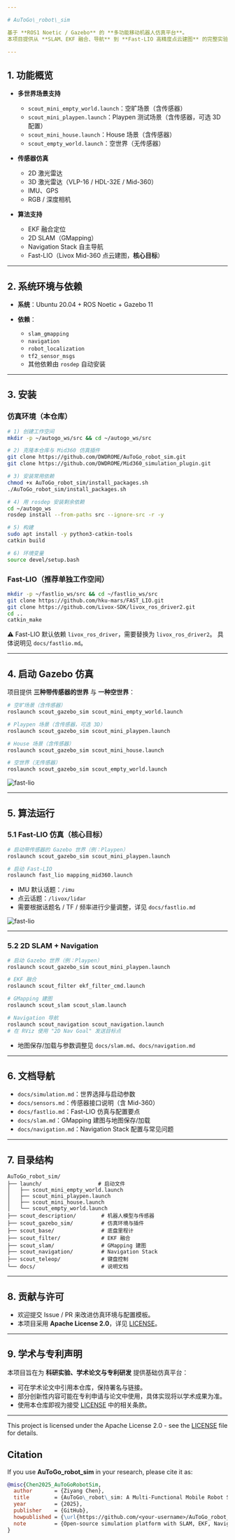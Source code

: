 ```yaml
---

# AuToGo\_robot\_sim

基于 **ROS1 Noetic / Gazebo** 的 **多功能移动机器人仿真平台**。
本项目提供从 **SLAM、EKF 融合、导航** 到 **Fast-LIO 高精度点云建图** 的完整实验环境，并集成了 **Livox Mid-360 仿真插件**，可用于多场景、多模式下的自主导航与定位研究。

---
```


## 1. 功能概览

* **多世界场景支持**

  * `scout_mini_empty_world.launch`：空旷场景（含传感器）
  * `scout_mini_playpen.launch`：Playpen 测试场景（含传感器，可选 3D 配置）
  * `scout_mini_house.launch`：House 场景（含传感器）
  * `scout_empty_world.launch`：空世界（无传感器）

* **传感器仿真**

  * 2D 激光雷达
  * 3D 激光雷达（VLP-16 / HDL-32E / Mid-360）
  * IMU、GPS
  * RGB / 深度相机

* **算法支持**

  * EKF 融合定位
  * 2D SLAM（GMapping）
  * Navigation Stack 自主导航
  * Fast-LIO（Livox Mid-360 点云建图，**核心目标**）

---

## 2. 系统环境与依赖

* **系统**：Ubuntu 20.04 + ROS Noetic + Gazebo 11
* **依赖**：

  * `slam_gmapping`
  * `navigation`
  * `robot_localization`
  * `tf2_sensor_msgs`
  * 其他依赖由 `rosdep` 自动安装

---

## 3. 安装

### 仿真环境（本仓库）

```bash
# 1) 创建工作空间
mkdir -p ~/autogo_ws/src && cd ~/autogo_ws/src

# 2) 克隆本仓库与 Mid360 仿真插件
git clone https://github.com/DWDROME/AuToGo_robot_sim.git
git clone https://github.com/DWDROME/Mid360_simulation_plugin.git

# 3) 安装常用依赖
chmod +x AuToGo_robot_sim/install_packages.sh
./AuToGo_robot_sim/install_packages.sh

# 4) 用 rosdep 安装剩余依赖
cd ~/autogo_ws
rosdep install --from-paths src --ignore-src -r -y

# 5) 构建
sudo apt install -y python3-catkin-tools
catkin build

# 6) 环境变量
source devel/setup.bash
```

### Fast-LIO（推荐单独工作空间）

```bash
mkdir -p ~/fastlio_ws/src && cd ~/fastlio_ws/src
git clone https://github.com/hku-mars/FAST_LIO.git
git clone https://github.com/Livox-SDK/livox_ros_driver2.git
cd ..
catkin_make
```

⚠️ Fast-LIO 默认依赖 `livox_ros_driver`，需要替换为 `livox_ros_driver2`。
具体说明见 `docs/fastlio.md`。

---

## 4. 启动 Gazebo 仿真

项目提供 **三种带传感器的世界** 与 **一种空世界**：

```bash
# 空旷场景（含传感器）
roslaunch scout_gazebo_sim scout_mini_empty_world.launch

# Playpen 场景（含传感器，可选 3D）
roslaunch scout_gazebo_sim scout_mini_playpen.launch

# House 场景（含传感器）
roslaunch scout_gazebo_sim scout_mini_house.launch

# 空世界（无传感器）
roslaunch scout_gazebo_sim scout_empty_world.launch
```

![fast-lio](./doc/gazebo仿真图.png)

---

## 5. 算法运行

### 5.1 Fast-LIO 仿真（核心目标）

```bash
# 启动带传感器的 Gazebo 世界（例：Playpen）
roslaunch scout_gazebo_sim scout_mini_playpen.launch

# 启动 Fast-LIO
roslaunch fast_lio mapping_mid360.launch
```

* IMU 默认话题：`/imu`
* 点云话题：`/livox/lidar`
* 需要根据话题名 / TF / 频率进行少量调整，详见 `docs/fastlio.md`


![fast-lio](./doc/fast-lio.png)

---

### 5.2 2D SLAM + Navigation

```bash
# 启动 Gazebo 世界（例：Playpen）
roslaunch scout_gazebo_sim scout_mini_playpen.launch

# EKF 融合
roslaunch scout_filter ekf_filter_cmd.launch

# GMapping 建图
roslaunch scout_slam scout_slam.launch

# Navigation 导航
roslaunch scout_navigation scout_navigation.launch
# 在 RViz 使用 "2D Nav Goal" 发送目标点
```

* 地图保存/加载与参数调整见 `docs/slam.md`、`docs/navigation.md`

---

## 6. 文档导航

* `docs/simulation.md`：世界选择与启动参数
* `docs/sensors.md`：传感器接口说明（含 Mid-360）
* `docs/fastlio.md`：Fast-LIO 仿真与配置要点
* `docs/slam.md`：GMapping 建图与地图保存/加载
* `docs/navigation.md`：Navigation Stack 配置与常见问题

---

## 7. 目录结构

```
AuToGo_robot_sim/
├── launch/                  # 启动文件
│   ├── scout_mini_empty_world.launch
│   ├── scout_mini_playpen.launch
│   ├── scout_mini_house.launch
│   └── scout_empty_world.launch
├── scout_description/        # 机器人模型与传感器
├── scout_gazebo_sim/         # 仿真环境与插件
├── scout_base/               # 底盘里程计
├── scout_filter/             # EKF 融合
├── scout_slam/               # GMapping 建图
├── scout_navigation/         # Navigation Stack
├── scout_teleop/             # 键盘控制
└── docs/                     # 说明文档
```

---

## 8. 贡献与许可

* 欢迎提交 Issue / PR 来改进仿真环境与配置模板。
* 本项目采用 **Apache License 2.0**，详见 [LICENSE](./LICENSE)。

---

## 9. 学术与专利声明

本项目旨在为 **科研实验、学术论文与专利研发** 提供基础仿真平台：

* 可在学术论文中引用本仓库，保持署名与链接。
* 部分创新性内容可能在专利申请与论文中使用，具体实现将以学术成果为准。
* 使用本仓库即视为接受 [LICENSE](./LICENSE) 中的相关条款。

---

This project is licensed under the Apache License 2.0 - see the [LICENSE](./LICENSE) file for details.


## Citation

If you use **AuToGo_robot_sim** in your research, please cite it as:

```bibtex
@misc{Chen2025_AuToGoRobotSim,
  author       = {Ziyang Chen},
  title        = {AuToGo\_robot\_sim: A Multi-Functional Mobile Robot Simulation Platform for ROS1 Noetic and Gazebo},
  year         = {2025},
  publisher    = {GitHub},
  howpublished = {\url{https://github.com/<your-username>/AuToGo_robot_sim}},
  note         = {Open-source simulation platform with SLAM, EKF, Navigation, and Fast-LIO support}
}
